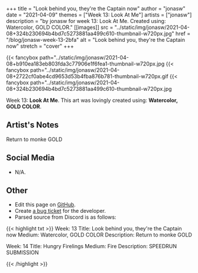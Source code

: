 +++
title =       "Look behind you, they're the Captain now"
author =      "jonasw"
date =        "2021-04-09"
themes =      ["Week 13: Look At Me"]
artists =     ["jonasw"]
description = "by jonasw for week 13: Look At Me. Created using: Watercolor, GOLD COLOR."
[[images]]
              src = "../static/img/jonasw/2021-04-08+324b230694b4bd7c5273881aa499c610-thumbnail-w720px.jpg"
              href = "/blog/jonasw-week-13-2bfa"
              alt = "Look behind you, they're the Captain now"
              stretch = "cover"
+++


{{< fancybox path="../static/img/jonasw/2021-04-08+b910ea183eb803fda3c77906e1f6fea1-thumbnail-w720px.jpg
{{< fancybox path="../static/img/jonasw/2021-04-08+2722cf0abe4cd9653d53b4fba876b781-thumbnail-w720px.gif
{{< fancybox path="../static/img/jonasw/2021-04-08+324b230694b4bd7c5273881aa499c610-thumbnail-w720px.jpg

Week 13: **Look At Me**. This art was lovingly created using: **Watercolor, GOLD COLOR**.

## Artist's Notes

Return to monke
GOLD

## Social Media

- N/A.

## Other

- Edit this page on [GitHub](https://github.com/teaminkling/web-refresh/edit/main/content/blog/jonasw-week-13-2bfa.md).
- Create [a bug ticket](https://github.com/teaminkling/web-refresh/issues/new?assignees=&labels=bug&template=problem-report.md&title=) for the developer.
- Parsed source from Discord is as follows:

{{< highlight txt >}}
Week: 13
Title:  Look behind you, they're the Captain now
Medium: Watercolor, GOLD COLOR
Description: 
Return to monke
GOLD

Week: 14
Title: Hungry Firelings
Medium: Fire
Description: 
SPEEDRUN SUBMISSION

{{< /highlight >}}